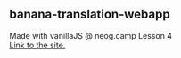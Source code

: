 ## banana-translation-webapp
Made with vanillaJS @ neog.camp Lesson 4     
[Link to the site.](https://https://6148654dcb908d17ee1d11eb--aamrapaliwandhre.netlify.app//)

